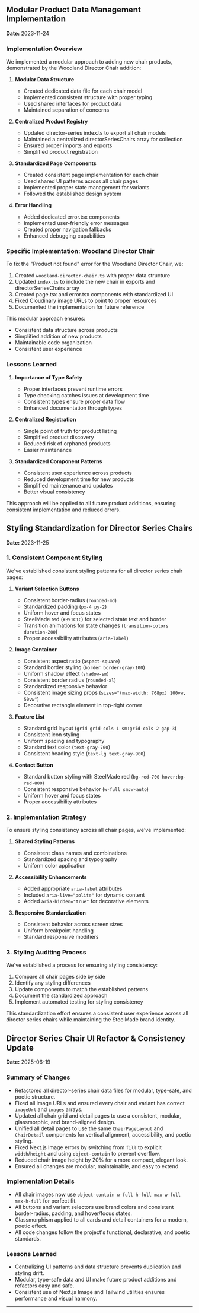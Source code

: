 ## Modular Product Data Management Implementation

**Date:** 2023-11-24

### Implementation Overview

We implemented a modular approach to adding new chair products, demonstrated by the Woodland Director Chair addition:

1. **Modular Data Structure**
   - Created dedicated data file for each chair model
   - Implemented consistent structure with proper typing
   - Used shared interfaces for product data
   - Maintained separation of concerns

2. **Centralized Product Registry**
   - Updated director-series index.ts to export all chair models
   - Maintained a centralized directorSeriesChairs array for collection
   - Ensured proper imports and exports
   - Simplified product registration

3. **Standardized Page Components**
   - Created consistent page implementation for each chair
   - Used shared UI patterns across all chair pages
   - Implemented proper state management for variants
   - Followed the established design system

4. **Error Handling**
   - Added dedicated error.tsx components
   - Implemented user-friendly error messages
   - Created proper navigation fallbacks
   - Enhanced debugging capabilities

### Specific Implementation: Woodland Director Chair

To fix the "Product not found" error for the Woodland Director Chair, we:

1. Created `woodland-director-chair.ts` with proper data structure
2. Updated `index.ts` to include the new chair in exports and directorSeriesChairs array
3. Created page.tsx and error.tsx components with standardized UI
4. Fixed Cloudinary image URLs to point to proper resources
5. Documented the implementation for future reference

This modular approach ensures:
- Consistent data structure across products
- Simplified addition of new products
- Maintainable code organization
- Consistent user experience

### Lessons Learned

1. **Importance of Type Safety**
   - Proper interfaces prevent runtime errors
   - Type checking catches issues at development time
   - Consistent types ensure proper data flow
   - Enhanced documentation through types

2. **Centralized Registration**
   - Single point of truth for product listing
   - Simplified product discovery
   - Reduced risk of orphaned products
   - Easier maintenance

3. **Standardized Component Patterns**
   - Consistent user experience across products
   - Reduced development time for new products
   - Simplified maintenance and updates
   - Better visual consistency

This approach will be applied to all future product additions, ensuring consistent implementation and reduced errors.

## Styling Standardization for Director Series Chairs

**Date:** 2023-11-25

### 1. Consistent Component Styling

We've established consistent styling patterns for all director series chair pages:

1. **Variant Selection Buttons**
   - Consistent border-radius (`rounded-md`)
   - Standardized padding (`px-4 py-2`)
   - Uniform hover and focus states
   - SteelMade red (`#B91C1C`) for selected state text and border
   - Transition animations for state changes (`transition-colors duration-200`)
   - Proper accessibility attributes (`aria-label`)

2. **Image Container**
   - Consistent aspect ratio (`aspect-square`)
   - Standard border styling (`border border-gray-100`)
   - Uniform shadow effect (`shadow-sm`)
   - Consistent border radius (`rounded-xl`)
   - Standardized responsive behavior
   - Consistent image sizing props (`sizes="(max-width: 768px) 100vw, 50vw"`)
   - Decorative rectangle element in top-right corner

3. **Feature List**
   - Standard grid layout (`grid grid-cols-1 sm:grid-cols-2 gap-3`)
   - Consistent icon styling
   - Uniform spacing and typography
   - Standard text color (`text-gray-700`)
   - Consistent heading style (`text-lg text-gray-900`)

4. **Contact Button**
   - Standard button styling with SteelMade red (`bg-red-700 hover:bg-red-800`)
   - Consistent responsive behavior (`w-full sm:w-auto`)
   - Uniform hover and focus states
   - Proper accessibility attributes

### 2. Implementation Strategy

To ensure styling consistency across all chair pages, we've implemented:

1. **Shared Styling Patterns**
   - Consistent class names and combinations
   - Standardized spacing and typography
   - Uniform color application

2. **Accessibility Enhancements**
   - Added appropriate `aria-label` attributes
   - Included `aria-live="polite"` for dynamic content
   - Added `aria-hidden="true"` for decorative elements

3. **Responsive Standardization**
   - Consistent behavior across screen sizes
   - Uniform breakpoint handling
   - Standard responsive modifiers

### 3. Styling Auditing Process

We've established a process for ensuring styling consistency:

1. Compare all chair pages side by side
2. Identify any styling differences
3. Update components to match the established patterns
4. Document the standardized approach
5. Implement automated testing for styling consistency

This standardization effort ensures a consistent user experience across all director series chairs while maintaining the SteelMade brand identity.

## Director Series Chair UI Refactor & Consistency Update

**Date:** 2025-06-19

### Summary of Changes
- Refactored all director-series chair data files for modular, type-safe, and poetic structure.
- Fixed all image URLs and ensured every chair and variant has correct `imageUrl` and `images` arrays.
- Updated all chair grid and detail pages to use a consistent, modular, glassmorphic, and brand-aligned design.
- Unified all detail pages to use the same `ChairPageLayout` and `ChairDetail` components for vertical alignment, accessibility, and poetic styling.
- Fixed Next.js Image errors by switching from `fill` to explicit `width`/`height` and using `object-contain` to prevent overflow.
- Reduced chair image height by 20% for a more compact, elegant look.
- Ensured all changes are modular, maintainable, and easy to extend.

### Implementation Details
- All chair images now use `object-contain w-full h-full max-w-full max-h-full` for perfect fit.
- All buttons and variant selectors use brand colors and consistent border-radius, padding, and hover/focus states.
- Glassmorphism applied to all cards and detail containers for a modern, poetic effect.
- All code changes follow the project's functional, declarative, and poetic standards.

### Lessons Learned
- Centralizing UI patterns and data structure prevents duplication and styling drift.
- Modular, type-safe data and UI make future product additions and refactors easy and safe.
- Consistent use of Next.js Image and Tailwind utilities ensures performance and visual harmony.

---